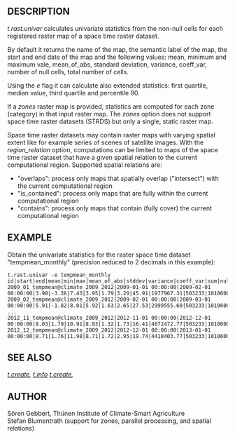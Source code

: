 ## DESCRIPTION

*t.rast.univar* calculates univariate statistics from the non-null cells
for each registered raster map of a space time raster dataset.

By default it returns the name of the map, the semantic label of the
map, the start and end date of the map and the following values: mean,
minimum and maximum vale, mean_of_abs, standard deviation, variance,
coeff_var, number of null cells, total number of cells.

Using the *e* flag it can calculate also extended statistics: first
quartile, median value, third quartile and percentile 90.

If a *zones* raster map is provided, statistics are computed for each
zone (category) in that input raster map. The *zones* option does not
support space time raster datasets (STRDS) but only a single, static
raster map.

Space time raster datasets may contain raster maps with varying spatial
extent like for example series of scenes of satellite images. With the
*region_relation* option, computations can be limited to maps of the
space time raster dataset that have a given spatial relation to the
current computational region. Supported spatial relations are:

- "overlaps": process only maps that spatially overlap ("intersect")
  with the current computational region
- "is_contained": process only maps that are fully within the current
  computational region
- "contains": process only maps that contain (fully cover) the current
  computational region

## EXAMPLE

Obtain the univariate statistics for the raster space time dataset
"tempmean_monthly" (precision reduced to 2 decimals in this example):

```shell
t.rast.univar -e tempmean_monthly
id|start|end|mean|min|max|mean_of_abs|stddev|variance|coeff_var|sum|null_cells|cells|first_quartile|median|third_quartile|percentile_90
2009_01_tempmean@climate_2009_2012|2009-01-01 00:00:00|2009-02-01 00:00:00|3.90|-3.38|7.43|3.95|1.79|3.20|45.91|1977967.31|503233|1010600|2.80|3.92|5.21|6.23
2009_02_tempmean@climate_2009_2012|2009-02-01 00:00:00|2009-03-01 00:00:00|5.91|-1.82|8.01|5.92|1.63|2.65|27.53|2999555.60|503233|1010600|5.44|6.26|7.07|7.48
...
2012_11_tempmean@climate_2009_2012|2012-11-01 00:00:00|2012-12-01 00:00:00|8.03|1.79|10.91|8.03|1.32|1.73|16.41|4072472.77|503233|1010600|7.49|8.13|8.96|9.48
2012_12_tempmean@climate_2009_2012|2012-12-01 00:00:00|2013-01-01 00:00:00|8.71|1.76|11.98|8.71|1.72|2.95|19.74|4418403.77|503233|1010600|7.84|8.95|9.99|10.67
```

## SEE ALSO

*[t.create](t.create.md), [t.info](t.info.md) [t.create](r.univar.md),*

## AUTHOR

Sören Gebbert, Thünen Institute of Climate-Smart Agriculture  
Stefan Blumentrath (support for zones, parallel processing, and spatial
relations)
